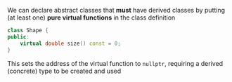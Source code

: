We can declare abstract classes that **must** have derived classes by putting (at least one) **pure virtual functions** in the class definition

```c++
class Shape {
public:
	virtual double size() const = 0;
}
```

This sets the address of the virtual function to `nullptr`, requiring a derived (concrete) type to be created and used